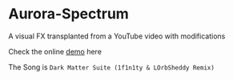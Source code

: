 # Aurora-Spectrum
A visual FX transplanted from a YouTube video with modifications

Check the online [demo](https://suricsun.github.io/Aurora-Spectrum/) here

The Song is `Dark Matter Suite (1f1n1ty & LOrbSheddy Remix)`
